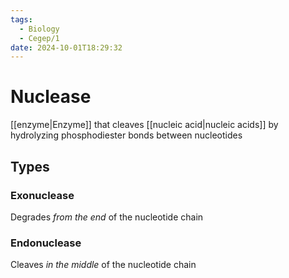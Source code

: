 ```yaml
---
tags:
  - Biology
  - Cegep/1
date: 2024-10-01T18:29:32
---
```


# Nuclease

[[enzyme|Enzyme]] that cleaves [[nucleic acid|nucleic acids]] by hydrolyzing phosphodiester bonds between nucleotides

## Types

### Exonuclease

Degrades *from the end* of the nucleotide chain

### Endonuclease

Cleaves *in the middle* of the nucleotide chain